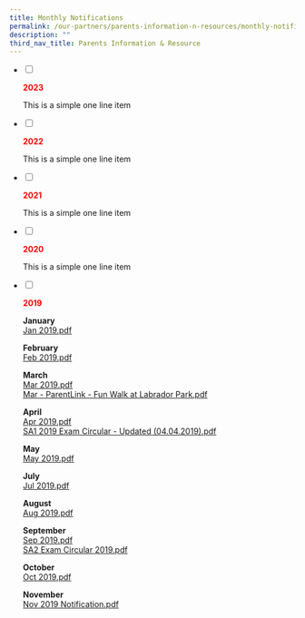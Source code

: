```yaml
---
title: Monthly Notifications
permalink: /our-partners/parents-information-n-resources/monthly-notifications/
description: ""
third_nav_title: Parents Information & Resource
---
```

<ul class="jekyllcodex_accordion">
<li><input id="accordion1" type="checkbox" /> <label for="accordion1"><p><strong><span style="color: #ff0000;">2023</strong></span></p></label>
<div>
<p>This is a simple one line item</p>
</div>
</li>
<li><input id="accordion2" type="checkbox" /> <label for="accordion2"><p><strong><span style="color: #ff0000;">2022</strong></span></p></label>
<div>
<p>This is a simple one line item</p>
</div>
</li>
<li><input id="accordion3" type="checkbox" /> <label for="accordion3"><p><strong><span style="color: #ff0000;">2021</strong></span></p></label>
<div>
<p>This is a simple one line item</p>
</div>
</li>
<li><input id="accordion4" type="checkbox" /> <label for="accordion4"><p><strong><span style="color: #ff0000;">2020</strong></span></p></label>
<div>
<p>This is a simple one line item</p>
</div>
</li>
<li><input id="accordion5" type="checkbox" /> <label for="accordion5"><p><strong><span style="color: #ff0000;">2019</strong></span></p></label>
<div>
<p><strong>January<br /></strong><a href="/files/Jan%202019.pdf">Jan 2019.pdf</a></p>
<p><strong>February<br /></strong><a href="/files/Feb%202019.pdf">Feb 2019.pdf</a></p>
<p><strong>March<br /></strong><a href="/files/Mar%202019.pdf">Mar 2019.pdf</a><br /><a href="/files/Mar%20-%20ParentLink%20-%20Fun%20Walk%20at%20Labrador%20Park.pdf">Mar - ParentLink - Fun Walk at Labrador Park.pdf</a></p>
<p><strong>April<br /></strong><a href="/files/Apr%202019.pdf">Apr 2019.pdf</a><br /><a href="/files/SA1%202019%20%20Exam%20Circular%20-%20Updated%20(04042019).pdf">SA1 2019 Exam Circular - Updated (04.04.2019).pdf</a></p>
<p><strong>May<br /></strong><a href="/files/May%202019.pdf">May 2019.pdf</a></p>
<p><strong>July<br /></strong><a href="/files/Jul%202019.pdf">Jul 2019.pdf</a></p>
<p><strong>August<br /></strong><a href="/files/Aug%202019.pdf">Aug 2019.pdf</a></p>
<p><strong>September<br /></strong><a href="/files/Sep%202019.pdf">Sep 2019.pdf</a><br /><a href="/files/SA2%20Exam%20Circular%202019.pdf">SA2 Exam Circular 2019.pdf</a></p>
<p><strong>October<br /></strong><a href="/files/Oct%202019.pdf">Oct 2019.pdf</a></p>
<p><strong>November<br /></strong><a href="/files/Nov%202019%20Notification.pdf">Nov 2019 Notification.pdf</a></p>
</div>
</li>
</ul>